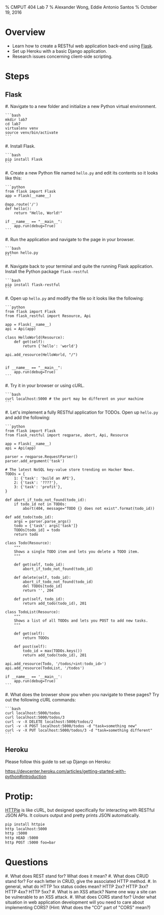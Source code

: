 % CMPUT 404 Lab 7
% Alexander Wong, Eddie Antonio Santos
% October 19, 2016

# Overview

 - Learn how to create a RESTful web application back-end using [Flask].
 - Set up Heroku with a basic Django application.
 - Research issues concerning client-side scripting.

[Flask]: http://flask.pocoo.org/

# Steps

## Flask

 #. Navigate to a new folder and initialize a new Python virtual
    environment.

    ```bash
    mkdir lab7
    cd lab7
    virtualenv venv
    source venv/bin/activate
    ```

 #. Install Flask.

    ```bash
    pip install Flask
    ```

 #. Create a new Python file named `hello.py` and edit its contents so
    it looks like this:

    ```python
    from flask import Flask
    app = Flask(__name__)

    @app.route('/')
    def hello():
        return "Hello, World!"

    if __name__ == "__main__":
        app.run(debug=True)
    ```

 #. Run the application and navigate to the page in your browser.

    ```bash
    python hello.py
    ```

 #. Navigate back to your terminal and quite the running Flask
 application. Install the Python package `flask-restful`

    ```bash
    pip install flask-restful
    ```

 #. Open up `hello.py` and modify the file so it looks like the
    following:

    ```python
    from flask import Flask
    from flask_restful import Resource, Api

    app = Flask(__name__)
    api = Api(app)

    class HelloWorld(Resource):
        def get(self):
            return {'hello': 'world'}

    api.add_resource(HelloWorld, "/")


    if __name__ == "__main__":
        app.run(debug=True)
    ```

 #. Try it in your browser or using cURL.

    ```bash
    curl localhost:5000 # the port may be different on your machine
    ```

 #. Let's implement a fully RESTful application for TODOs. Open up
    `hello.py` and add the following:

    ```python
    from flask import Flask
    from flask_restful import reqparse, abort, Api, Resource

    app = Flask(__name__)
    api = Api(app)

    parser = reqparse.RequestParser()
    parser.add_argument('task')

    # The latest NoSQL key-value store trending on Hacker News.
    TODOs = {
        1: {'task': 'build an API'},
        2: {'task': '????'},
        3: {'task': 'profit'},
    }

    def abort_if_todo_not_found(todo_id):
        if todo_id not in TODOs:
            abort(404, message="TODO {} does not exist".format(todo_id))

    def add_todo(todo_id):
        args = parser.parse_args()
        todo = {'task': args['task']}
        TODOs[todo_id] = todo
        return todo

    class Todo(Resource):
        """
        Shows a single TODO item and lets you delete a TODO item.
        """

        def get(self, todo_id):
            abort_if_todo_not_found(todo_id)

        def delete(self, todo_id):
            abort_if_todo_not_found(todo_id)
            del TODOs[todo_id]
            return '', 204

        def put(self, todo_id):
            return add_todo(todo_id), 201

    class TodoList(Resource):
        """
        Shows a list of all TODOs and lets you POST to add new tasks.
        """

        def get(self):
            return TODOs

        def post(self):
            todo_id = max(TODOs.keys())
            return add_todo(todo_id), 201

    api.add_resource(Todo, '/todos/<int:todo_id>')
    api.add_resource(TodoList, '/todos')

    if __name__ == '__main__':
        app.run(debug=True)
    ```

 #. What does the browser show you when you navigate to these pages? Try
    out the following cURL commands:

    ```bash
    curl localhost:5000/todos
    curl localhost:5000/todos/3
    curl -v -X DELETE localhost:5000/todos/2
    curl -v -X POST localhost:5000/todos -d "task=something new"
    curl -v -X PUT localhost:5000/todos/3 -d "task=something different"
    ```

## Heroku

Please follow this guide to set up Django on Heroku:

<https://devcenter.heroku.com/articles/getting-started-with-python#introduction>


# Protip:

[HTTPie] is like cURL, but designed specifically for interacting with
RESTful JSON APIs. It colours output and pretty prints JSON
automatically.

```bash
pip install httpie
http localhost:5000
http :5000
http HEAD :5000
http POST :5000 foo=bar
```

[HTTPie]: https://httpie.org


# Questions

 #. What does REST stand for? What does it mean?
 #. What does CRUD stand for? For each letter in CRUD, give the
    associated HTTP method.
 #. In general, what do HTTP 1xx status codes mean? HTTP 2xx? HTTP 3xx?
    HTTP 4xx? HTTP 5xx?
 #. What is an XSS attack? Name one way a site can be vulnerable to an
    XSS attack.
 #. What does CORS stand for? Under what situation in web application
    development will you need to care about implementing CORS? (Hint:
    What does the "CO" part of "CORS" mean?)
